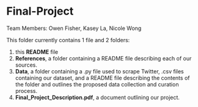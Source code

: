 # Final-Project

Team Members: Owen Fisher, Kasey La, Nicole Wong

This folder currently contains 1 file and 2 folders:

 1. this **README** file
 2. **References**, a folder containing a README file describing each of our sources.
 3. **Data**, a folder containing a .py file used to scrape Twitter, .csv files containing our dataset, and a README file describing the contents of the folder and outlines the proposed data collection and curation process.
 4. **Final_Project_Description.pdf**, a document outlining our project.
